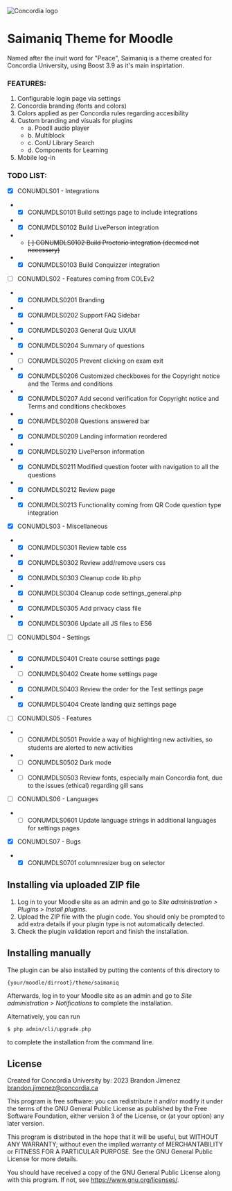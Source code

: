 ![Concordia logo](https://www.concordia.ca/etc/designs/concordia/clientlibs/img/logo-concordia-university-montreal.png)

# Saimaniq Theme for Moodle #

Named after the inuit word for "Peace", Saimaniq is a theme created for Concordia University, 
using Boost 3.9 as it's main inspirtation.


### FEATURES: ###
1. Configurable login page via settings
2. Concordia branding (fonts and colors)
3. Colors applied as per Concordia rules regarding accesibility
4. Custom branding and visuals for plugins
   - a. Poodll audio player
   - b. Multiblock
   - c. ConU Library Search
   - d. Components for Learning
5. Mobile log-in

### TODO LIST: ###
- [x] CONUMDLS01 - Integrations
- - [x] CONUMDLS0101 Build settings page to include integrations
- - [x] CONUMDLS0102 Build LivePerson integration
- - ~~[ ] CONUMDLS0102 Build Proctorio integration (deemed not necessary)~~ 
- - [x] CONUMDLS0103 Build Conquizzer integration
- [ ] CONUMDLS02 - Features coming from COLEv2
- - [x] CONUMDLS0201 Branding
- - [x] CONUMDLS0202 Support FAQ Sidebar
- - [x] CONUMDLS0203 General Quiz UX/UI
- - [x] CONUMDLS0204 Summary of questions
- - [ ] CONUMDLS0205 Prevent clicking on exam exit
- - [x] CONUMDLS0206 Customized checkboxes for the Copyright notice and the Terms and conditions
- - [x] CONUMDLS0207 Add second verification for Copyright notice and Terms and conditions checkboxes
- - [x] CONUMDLS0208 Questions answered bar
- - [x] CONUMDLS0209 Landing information reordered
- - [x] CONUMDLS0210 LivePerson information
- - [x] CONUMDLS0211 Modified question footer with navigation to all the questions
- - [x] CONUMDLS0212 Review page
- - [x] CONUMDLS0213 Functionality coming from QR Code question type integration
- [x] CONUMDLS03 - Miscellaneous
- - [x] CONUMDLS0301 Review table css
- - [x] CONUMDLS0302 Review add/remove users css
- - [x] CONUMDLS0303 Cleanup code lib.php
- - [x] CONUMDLS0304 Cleanup code settings_general.php
- - [x] CONUMDLS0305 Add privacy class file
- - [x] CONUMDLS0306 Update all JS files to ES6
- [ ] CONUMDLS04 - Settings
- - [x] CONUMDLS0401 Create course settings page
- - [ ] CONUMDLS0402 Create home settings page
- - [x] CONUMDLS0403 Review the order for the Test settings page
- - [x] CONUMDLS0404 Create landing quiz settings page
- [ ] CONUMDLS05 - Features
- - [ ] CONUMDLS0501 Provide a way of highlighting new activities, so students are alerted to new activities
- - [ ] CONUMDLS0502 Dark mode
- - [ ] CONUMDLS0503 Review fonts, especially main Concordia font, due to the issues (ethical) regarding gill sans
- [ ] CONUMDLS06 - Languages
- - [ ] CONUMDLS0601 Update language strings in additional languages for settings pages
- [x] CONUMDLS07 - Bugs
- - [x] CONUMDLS0701 columnresizer bug on selector

## Installing via uploaded ZIP file ##

1. Log in to your Moodle site as an admin and go to _Site administration >
   Plugins > Install plugins_.
2. Upload the ZIP file with the plugin code. You should only be prompted to add
   extra details if your plugin type is not automatically detected.
3. Check the plugin validation report and finish the installation.

## Installing manually ##

The plugin can be also installed by putting the contents of this directory to

    {your/moodle/dirroot}/theme/saimaniq

Afterwards, log in to your Moodle site as an admin and go to _Site administration >
Notifications_ to complete the installation.

Alternatively, you can run

    $ php admin/cli/upgrade.php

to complete the installation from the command line.

## License ##

Created for Concordia University by:
2023 Brandon Jimenez <brandon.jimenez@concordia.ca>

This program is free software: you can redistribute it and/or modify it under
the terms of the GNU General Public License as published by the Free Software
Foundation, either version 3 of the License, or (at your option) any later
version.

This program is distributed in the hope that it will be useful, but WITHOUT ANY
WARRANTY; without even the implied warranty of MERCHANTABILITY or FITNESS FOR A
PARTICULAR PURPOSE.  See the GNU General Public License for more details.

You should have received a copy of the GNU General Public License along with
this program.  If not, see <https://www.gnu.org/licenses/>.
